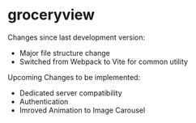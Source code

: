 # groceryview

Changes since last development version:
- Major file structure change
- Switched from Webpack to Vite for common utility

Upcoming Changes to be implemented:
- Dedicated server compatibility
- Authentication
- Imroved Animation to Image Carousel